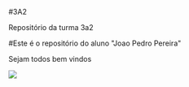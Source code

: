 #3A2

Repositório da turma 3a2

#Este é o repositório do aluno "Joao Pedro Pereira"

Sejam todos bem vindos 

  ![](https://tenor.com/pt-BR/view/whatsapp-gif-21302024)




